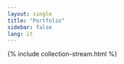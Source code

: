 ```yaml
---
layout: single
title: "Portfolio"
sidebar: false
lang: it
---
```

{% include collection-stream.html %}
